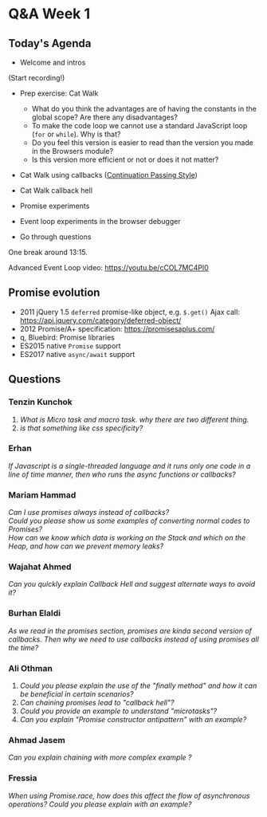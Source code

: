 <!-- cSpell:disable -->

# Q&A Week 1

## Today's Agenda

- Welcome and intros

(Start recording!)

- Prep exercise: Cat Walk

  - What do you think the advantages are of having the constants in the global scope? Are there any disadvantages?
  - To make the code loop we cannot use a standard JavaScript loop (`for` or `while`). Why is that?
  - Do you feel this version is easier to read than the version you made in the Browsers module?
  - Is this version more efficient or not or does it not matter?

- Cat Walk using callbacks ([Continuation Passing Style](https://bessiambre.medium.com/continuation-passing-style-patterns-for-javascript-5528449d3070))

- Cat Walk callback hell

- Promise experiments

- Event loop experiments in the browser debugger

- Go through questions

One break around 13:15.

Advanced Event Loop video: <https://youtu.be/cCOL7MC4Pl0>

## Promise evolution

- 2011 jQuery 1.5 `deferred` promise-like object, e.g. `$.get()` Ajax call: <https://api.jquery.com/category/deferred-object/>
- 2012 Promise/A+ specification: <https://promisesaplus.com/>
- q, Bluebird: Promise libraries
- ES2015 native `Promise` support
- ES2017 native `async/await` support

## Questions

### Tenzin Kunchok

1. _What is Micro task and macro task. why there are two different thing._
2. _is that something like css specificity?_

### Erhan

_If Javascript is a single-threaded language and it runs only one code in a line of time manner, then who runs the async functions or callbacks?_

### Mariam Hammad

_Can I use promises always instead of callbacks?_  
_Could you please show us some examples of converting normal codes to Promises?_  
_How can we know which data is working on the Stack and which on the Heap, and how can we prevent memory leaks?_

### Wajahat Ahmed

_Can you quickly explain Callback Hell and suggest alternate ways to avoid it?_

### Burhan Elaldi

_As we read in the promises section, promises are kinda second version of callbacks. Then why we need to use callbacks instead of using promises all the time?_

### Ali Othman

1. _Could you please explain the use of the "finally method" and how it can be beneficial in certain scenarios?_
2. _Can chaining promises lead to "callback hell"?_
3. _Could you provide an example to understand "microtasks"?_
4. _Can you explain "Promise constructor antipattern" with an example?_

### Ahmad Jasem

_Can you explain chaining with more complex example ?_

### Fressia

_When using Promise.race, how does this affect the flow of asynchronous operations? Could you please explain with an example?_
